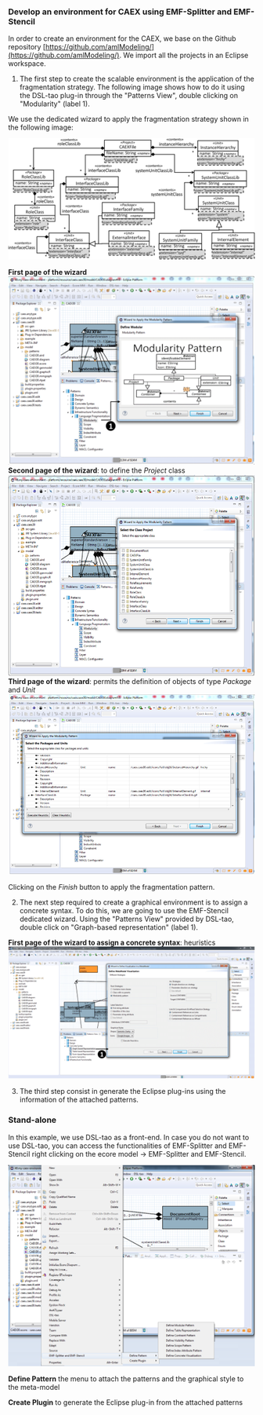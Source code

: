 ### Develop an environment for CAEX using EMF-Splitter and EMF-Stencil

In order to create an environment for the CAEX, we base on the Github repository [https://github.com/amlModeling/](https://github.com/amlModeling/). We import all the projects in an Eclipse workspace. 

1. The first step to create the scalable environment is the application of the fragmentation strategy. The following image shows how to do it using the DSL-tao plug-in through the "Patterns View", double clicking on "Modularity" (label 1).

We use the dedicated wizard to apply the fragmentation strategy shown in the following image:

![Excerpt of the CAEX meta-model annotated with the fragmentation strategy](../assets/img/fragmentation_pattern_AML.png)

__First page of the wizard__ 
![First page of the wizard](../assets/img/fragmentation-pattern-dsl-tao.png)
__Second page of the wizard__: to define the _Project_ class 
![Second page of the wizard](../assets/img/emf-splitter-second-page.png)
__Third page of the wizard__: permits the definition of objects of type _Package_ and _Unit_ 
![Third page of the wizard](../assets/img/emf-splitter-third-page.png)

Clicking on the _Finish_ button to apply the fragmentation pattern.

2. The next step required to create a graphical environment is to assign a concrete syntax. To do this, we are going to use the EMF-Stencil dedicated wizard. Using the "Patterns View" provided by DSL-tao, double click on "Graph-based representation" (label 1).

__First page of the wizard to assign a concrete syntax__: heuristics
![First page of the wizard to assign a concrete syntax](../assets/img/concrete-syntax-emf-stencil.png)


3. The third step consist in generate the Eclipse plug-ins using the information of the attached patterns.


### Stand-alone

In this example, we use DSL-tao as a front-end. In case you do not want to use DSL-tao, you can access the functionalities of EMF-Splitter and EMF-Stencil right clicking on the ecore model -> EMF-Splitter and EMF-Stencil. 

![EMF-Stencil and EMF-Splitter menu](../assets/img/emf-stencil-splitter-stand-alone.png)

__Define Pattern__ the menu to attach the patterns and the graphical style to the meta-model

__Create Plugin__ to generate the Eclipse plug-in from the attached patterns 


